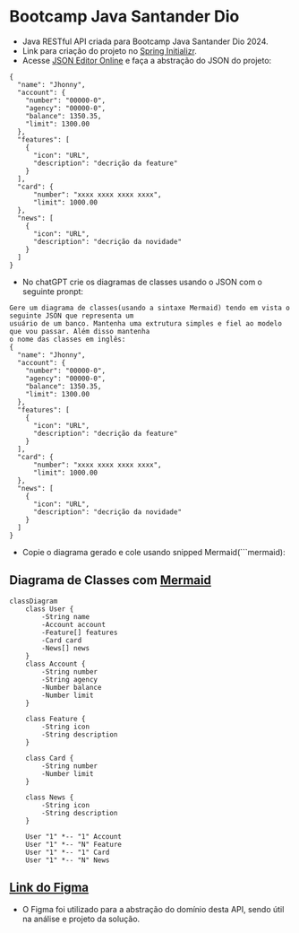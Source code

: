 # Bootcamp Java Santander Dio

- Java RESTful API criada para Bootcamp Java Santander Dio 2024.
- Link para criação do projeto no [Spring Initializr](https://start.spring.io/#!type=gradle-project&language=java&platformVersion=3.3.1&packaging=jar&jvmVersion=17&groupId=br.com.jhonny_azevedo&artifactId=santander-bootcamp-java-dio&name=santander-bootcamp-java-dio&description=Java%20RESTfull%20API%20criada%20para%20Bootcamp%20Java%20Santander%20Dio%202024&packageName=br.com.jhonny_azevedo.bootcamp_java_dio&dependencies=web,data-jpa,postgresql,h2).
- Acesse [JSON Editor Online](https://jsoneditoronline.org/) e faça a abstração do JSON do projeto:

```
{
  "name": "Jhonny",
  "account": {
    "number": "00000-0",
    "agency": "00000-0",
    "balance": 1350.35,
    "limit": 1300.00
  },
  "features": [
    {
      "icon": "URL",
      "description": "decrição da feature"
    }
  ],
  "card": {
      "number": "xxxx xxxx xxxx xxxx",
      "limit": 1000.00
  },
  "news": [
    {
      "icon": "URL",
      "description": "decrição da novidade"
    }
  ]
}
```

- No chatGPT crie os diagramas de classes usando o JSON com o seguinte pronpt:

```
Gere um diagrama de classes(usando a sintaxe Mermaid) tendo em vista o seguinte JSON que representa um 
usuário de um banco. Mantenha uma extrutura simples e fiel ao modelo que vou passar. Além disso mantenha
o nome das classes em inglês:
{
  "name": "Jhonny",
  "account": {
    "number": "00000-0",
    "agency": "00000-0",
    "balance": 1350.35,
    "limit": 1300.00
  },
  "features": [
    {
      "icon": "URL",
      "description": "decrição da feature"
    }
  ],
  "card": {
      "number": "xxxx xxxx xxxx xxxx",
      "limit": 1000.00
  },
  "news": [
    {
      "icon": "URL",
      "description": "decrição da novidade"
    }
  ]
}
```

- Copie o diagrama gerado e cole usando snipped Mermaid(```mermaid):

## Diagrama de Classes com [Mermaid](https://mermaid.js.org/syntax/classDiagram.html)

``` mermaid
classDiagram
    class User {
        -String name
        -Account account
        -Feature[] features
        -Card card
        -News[] news
    }
    class Account {
        -String number
        -String agency
        -Number balance
        -Number limit
    }

    class Feature {
        -String icon
        -String description
    }

    class Card {
        -String number
        -Number limit
    }

    class News {
        -String icon
        -String description
    }

    User "1" *-- "1" Account
    User "1" *-- "N" Feature
    User "1" *-- "1" Card
    User "1" *-- "N" News
```

## [Link do Figma](https://www.figma.com/design/0ZsjwjsYlYd3timxqMWlbj/SANTANDER---Projeto-Web%2FMobile?node-id=1421-432)
- O Figma foi utilizado para a abstração do domínio desta API, sendo útil na análise e projeto da solução.

